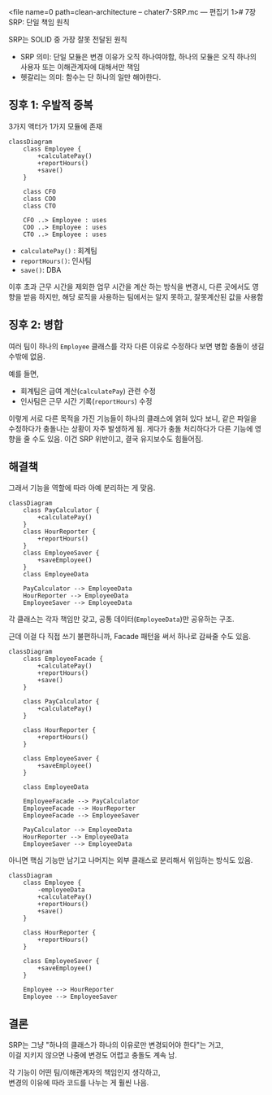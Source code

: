 <file name=0 path=clean-architecture – chater7-SRP.mc — 편집기 1># 7장 SRP: 단일 책임 원칙

SRP는 SOLID 중 가장 잘못 전달된 원칙
- SRP 의미: 단일 모듈은 변경 이유가 오직 하나여야함, 하나의 모듈은 오직 하나의 사용자 또는 이해관계자에 대해서만 책임
- 헷갈리는 의미: 함수는 단 하나의 일만 해야한다.

## 징후 1: 우발적 중복

3가지 액터가 1가지 모듈에 존재

```mermaid
classDiagram
    class Employee {
        +calculatePay()
        +reportHours()
        +save()
    }

    class CFO
    class COO
    class CTO

    CFO ..> Employee : uses
    COO ..> Employee : uses
    CTO ..> Employee : uses
```
- `calculatePay()` : 회계팀
- `reportHours()`: 인사팀
- `save()`: DBA


이후 초과 근무 시간을 제외한 업무 시간을 계산 하는 방식을 변경시, 다른 곳에서도 영향을 받음
하지만, 해당 로직을 사용하는 팀에서는 알지 못하고, 잘못계산된 값을 사용함

## 징후 2: 병합

여러 팀이 하나의 `Employee` 클래스를 각자 다른 이유로 수정하다 보면 병합 충돌이 생길 수밖에 없음.

예를 들면,
- 회계팀은 급여 계산(`calculatePay`) 관련 수정
- 인사팀은 근무 시간 기록(`reportHours`) 수정

이렇게 서로 다른 목적을 가진 기능들이 하나의 클래스에 얽혀 있다 보니, 같은 파일을 수정하다가 충돌나는 상황이 자주 발생하게 됨. 
게다가 충돌 처리하다가 다른 기능에 영향을 줄 수도 있음. 이건 SRP 위반이고, 결국 유지보수도 힘들어짐.

## 해결책

그래서 기능을 역할에 따라 아예 분리하는 게 맞음.

```mermaid
classDiagram
    class PayCalculator {
        +calculatePay()
    }
    class HourReporter {
        +reportHours()
    }
    class EmployeeSaver {
        +saveEmployee()
    }
    class EmployeeData

    PayCalculator --> EmployeeData
    HourReporter --> EmployeeData
    EmployeeSaver --> EmployeeData
```

각 클래스는 각자 책임만 갖고, 공통 데이터(`EmployeeData`)만 공유하는 구조.

근데 이걸 다 직접 쓰기 불편하니까, Facade 패턴을 써서 하나로 감싸줄 수도 있음.

```mermaid
classDiagram
    class EmployeeFacade {
        +calculatePay()
        +reportHours()
        +save()
    }

    class PayCalculator {
        +calculatePay()
    }

    class HourReporter {
        +reportHours()
    }

    class EmployeeSaver {
        +saveEmployee()
    }

    class EmployeeData

    EmployeeFacade --> PayCalculator
    EmployeeFacade --> HourReporter
    EmployeeFacade --> EmployeeSaver

    PayCalculator --> EmployeeData
    HourReporter --> EmployeeData
    EmployeeSaver --> EmployeeData
```

아니면 핵심 기능만 남기고 나머지는 외부 클래스로 분리해서 위임하는 방식도 있음.

```mermaid
classDiagram
    class Employee {
        -employeeData
        +calculatePay()
        +reportHours()
        +save()
    }

    class HourReporter {
        +reportHours()
    }

    class EmployeeSaver {
        +saveEmployee()
    }

    Employee --> HourReporter
    Employee --> EmployeeSaver
```

## 결론

SRP는 그냥 "하나의 클래스가 하나의 이유로만 변경되어야 한다"는 거고,  
이걸 지키지 않으면 나중에 변경도 어렵고 충돌도 계속 남.

각 기능이 어떤 팀/이해관계자의 책임인지 생각하고,  
변경의 이유에 따라 코드를 나누는 게 훨씬 나음.
